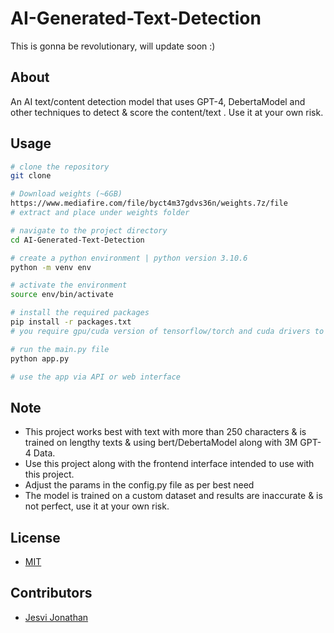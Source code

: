 # AI-Generated-Text-Detection

This is gonna be revolutionary, will update soon :)

## About

An AI text/content detection model that uses GPT-4, DebertaModel and other techniques to detect & score the content/text . Use it at your own risk.

## Usage

```bash
# clone the repository
git clone

# Download weights (~6GB)
https://www.mediafire.com/file/byct4m37gdvs36n/weights.7z/file
# extract and place under weights folder

# navigate to the project directory
cd AI-Generated-Text-Detection

# create a python environment | python version 3.10.6
python -m venv env

# activate the environment
source env/bin/activate

# install the required packages
pip install -r packages.txt
# you require gpu/cuda version of tensorflow/torch and cuda drivers to run the model

# run the main.py file
python app.py

# use the app via API or web interface
```

## Note

- This project works best with text with more than 250 characters & is trained on lengthy texts & using bert/DebertaModel along with 3M GPT-4 Data.
- Use this project along with the frontend interface intended to use with this project.
- Adjust the params in the config.py file as per best need
- The model is trained on a custom dataset and results are inaccurate & is not perfect, use it at your own risk.

## License

- [MIT](https://choosealicense.com/licenses/mit/)

## Contributors

- [Jesvi Jonathan](jesvi22j@gmail.com)
